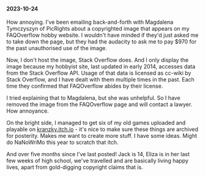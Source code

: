 #### 2023-10-24

How annoying. I've been emailing back-and-forth with Magdalena Tymczyszyn of PicRights about a copyrighted image that appears on my FAQOverflow hobby website. I wouldn't have minded if they'd just asked me to take down the page, but they had the audacity to ask me to pay $970 for the past unauthorised use of the image.

Now, I don't host the image, Stack Overflow does. And I only display the image because my hobbyist site, last updated in early 2014, accesses data from the Stack Overflow API. Usage of that data is licensed as cc-wiki by Stack Overflow, and I have dealt with them multiple times in the past. Each time they confirmed that FAQOverflow abides by their license.

I tried explaining that to Magdalena, but she was unhelpful. So I have removed the image from the FAQOverflow page and will contact a lawyer. How annoyance.

On the bright side, I managed to get six of my old games uploaded and playable on [kranzky.itch.io](https://kranzky.itch.io) - it's nice to make sure these things are archived for posterity. Makes me want to create more stuff. I have some ideas. Might do NaNoWriMo this year to scratch that itch.

And over five months since I've last posted! Jack is 14, Eliza is in her last few weeks of high school, we've travelled and are basically living happy lives, apart from gold-digging copyright claims that is.